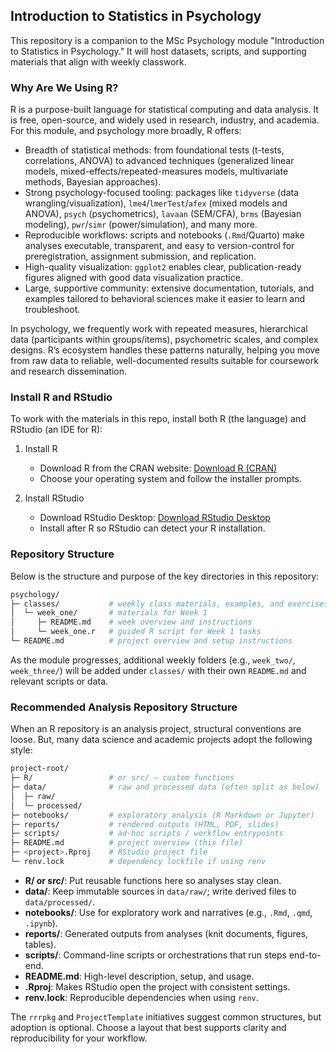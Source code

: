 ## Introduction to Statistics in Psychology

This repository is a companion to the MSc Psychology module "Introduction to Statistics in Psychology." It will host datasets, scripts, and supporting materials that align with weekly classwork.

### Why Are We Using R?

R is a purpose-built language for statistical computing and data analysis. It is free, open-source, and widely used in research, industry, and academia. For this module, and psychology more broadly, R offers:

- Breadth of statistical methods: from foundational tests (t-tests, correlations, ANOVA) to advanced techniques (generalized linear models, mixed-effects/repeated-measures models, multivariate methods, Bayesian approaches).
- Strong psychology-focused tooling: packages like `tidyverse` (data wrangling/visualization), `lme4`/`lmerTest`/`afex` (mixed models and ANOVA), `psych` (psychometrics), `lavaan` (SEM/CFA), `brms` (Bayesian modeling), `pwr`/`simr` (power/simulation), and many more.
- Reproducible workflows: scripts and notebooks (`.Rmd`/Quarto) make analyses executable, transparent, and easy to version-control for preregistration, assignment submission, and replication.
- High-quality visualization: `ggplot2` enables clear, publication-ready figures aligned with good data visualization practice.
- Large, supportive community: extensive documentation, tutorials, and examples tailored to behavioral sciences make it easier to learn and troubleshoot.

In psychology, we frequently work with repeated measures, hierarchical data (participants within groups/items), psychometric scales, and complex designs. R’s ecosystem handles these patterns naturally, helping you move from raw data to reliable, well-documented results suitable for coursework and research dissemination.


### Install R and RStudio

To work with the materials in this repo, install both R (the language) and RStudio (an IDE for R):

1. Install R
   - Download R from the CRAN website: [Download R (CRAN)](https://cran.r-project.org/)
   - Choose your operating system and follow the installer prompts.

2. Install RStudio
   - Download RStudio Desktop: [Download RStudio Desktop](https://posit.co/download/rstudio-desktop/)
   - Install after R so RStudio can detect your R installation.

### Repository Structure

Below is the structure and purpose of the key directories in this repository:

```bash
psychology/
├─ classes/           # weekly class materials, examples, and exercises
│  └─ week_one/       # materials for Week 1
│     ├─ README.md    # week overview and instructions
│     └─ week_one.r   # guided R script for Week 1 tasks
└─ README.md          # project overview and setup instructions
```

As the module progresses, additional weekly folders (e.g., `week_two/`, `week_three/`) will be added under `classes/` with their own `README.md` and relevant scripts or data.

### Recommended Analysis Repository Structure

When an R repository is an analysis project, structural conventions are loose. But, many data science and academic projects adopt the following style:

```bash
project-root/
├─ R/                 # or src/ — custom functions
├─ data/              # raw and processed data (often split as below)
│  ├─ raw/
│  └─ processed/
├─ notebooks/         # exploratory analysis (R Markdown or Jupyter)
├─ reports/           # rendered outputs (HTML, PDF, slides)
├─ scripts/           # ad‑hoc scripts / workflow entrypoints
├─ README.md          # project overview (this file)
├─ <project>.Rproj    # RStudio project file
└─ renv.lock          # dependency lockfile if using renv
```

- **R/ or src/**: Put reusable functions here so analyses stay clean.
- **data/**: Keep immutable sources in `data/raw/`; write derived files to `data/processed/`.
- **notebooks/**: Use for exploratory work and narratives (e.g., `.Rmd`, `.qmd`, `.ipynb`).
- **reports/**: Generated outputs from analyses (knit documents, figures, tables).
- **scripts/**: Command-line scripts or orchestrations that run steps end-to-end.
- **README.md**: High-level description, setup, and usage.
- **.Rproj**: Makes RStudio open the project with consistent settings.
- **renv.lock**: Reproducible dependencies when using `renv`.

The `rrrpkg` and `ProjectTemplate` initiatives suggest common structures, but adoption is optional. Choose a layout that best supports clarity and reproducibility for your workflow.

